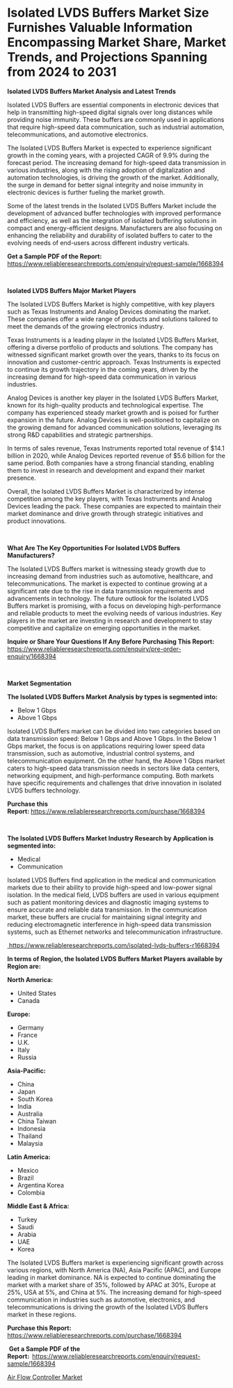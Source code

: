 <p><h1>Isolated LVDS Buffers Market Size Furnishes Valuable Information Encompassing Market Share, Market Trends, and Projections Spanning from 2024 to 2031</h1></p><p><strong>Isolated LVDS Buffers Market Analysis and Latest Trends</strong></p>
<p><p>Isolated LVDS Buffers are essential components in electronic devices that help in transmitting high-speed digital signals over long distances while providing noise immunity. These buffers are commonly used in applications that require high-speed data communication, such as industrial automation, telecommunications, and automotive electronics.</p><p>The Isolated LVDS Buffers Market is expected to experience significant growth in the coming years, with a projected CAGR of 9.9% during the forecast period. The increasing demand for high-speed data transmission in various industries, along with the rising adoption of digitalization and automation technologies, is driving the growth of the market. Additionally, the surge in demand for better signal integrity and noise immunity in electronic devices is further fueling the market growth.</p><p>Some of the latest trends in the Isolated LVDS Buffers Market include the development of advanced buffer technologies with improved performance and efficiency, as well as the integration of isolated buffering solutions in compact and energy-efficient designs. Manufacturers are also focusing on enhancing the reliability and durability of isolated buffers to cater to the evolving needs of end-users across different industry verticals.</p></p>
<p><strong>Get a Sample PDF of the Report:&nbsp;</strong> <a href="https://www.reliableresearchreports.com/enquiry/request-sample/1668394">https://www.reliableresearchreports.com/enquiry/request-sample/1668394</a></p>
<p>&nbsp;</p>
<p><strong>Isolated LVDS Buffers Major Market Players</strong></p>
<p><p>The Isolated LVDS Buffers Market is highly competitive, with key players such as Texas Instruments and Analog Devices dominating the market. These companies offer a wide range of products and solutions tailored to meet the demands of the growing electronics industry.</p><p>Texas Instruments is a leading player in the Isolated LVDS Buffers Market, offering a diverse portfolio of products and solutions. The company has witnessed significant market growth over the years, thanks to its focus on innovation and customer-centric approach. Texas Instruments is expected to continue its growth trajectory in the coming years, driven by the increasing demand for high-speed data communication in various industries.</p><p>Analog Devices is another key player in the Isolated LVDS Buffers Market, known for its high-quality products and technological expertise. The company has experienced steady market growth and is poised for further expansion in the future. Analog Devices is well-positioned to capitalize on the growing demand for advanced communication solutions, leveraging its strong R&D capabilities and strategic partnerships.</p><p>In terms of sales revenue, Texas Instruments reported total revenue of $14.1 billion in 2020, while Analog Devices reported revenue of $5.6 billion for the same period. Both companies have a strong financial standing, enabling them to invest in research and development and expand their market presence.</p><p>Overall, the Isolated LVDS Buffers Market is characterized by intense competition among the key players, with Texas Instruments and Analog Devices leading the pack. These companies are expected to maintain their market dominance and drive growth through strategic initiatives and product innovations.</p></p>
<p>&nbsp;</p>
<p><strong>What Are The Key Opportunities For Isolated LVDS Buffers Manufacturers?</strong></p>
<p><p>The Isolated LVDS Buffers market is witnessing steady growth due to increasing demand from industries such as automotive, healthcare, and telecommunications. The market is expected to continue growing at a significant rate due to the rise in data transmission requirements and advancements in technology. The future outlook for the Isolated LVDS Buffers market is promising, with a focus on developing high-performance and reliable products to meet the evolving needs of various industries. Key players in the market are investing in research and development to stay competitive and capitalize on emerging opportunities in the market.</p></p>
<p><strong>Inquire or Share Your Questions If Any Before Purchasing This Report:</strong> <a href="https://www.reliableresearchreports.com/enquiry/pre-order-enquiry/1668394">https://www.reliableresearchreports.com/enquiry/pre-order-enquiry/1668394</a></p>
<p>&nbsp;</p>
<p><strong>Market Segmentation</strong></p>
<p><strong>The Isolated LVDS Buffers Market Analysis by types is segmented into:</strong></p>
<p><ul><li>Below 1 Gbps</li><li>Above 1 Gbps</li></ul></p>
<p><p>Isolated LVDS Buffers market can be divided into two categories based on data transmission speed: Below 1 Gbps and Above 1 Gbps. In the Below 1 Gbps market, the focus is on applications requiring lower speed data transmission, such as automotive, industrial control systems, and telecommunication equipment. On the other hand, the Above 1 Gbps market caters to high-speed data transmission needs in sectors like data centers, networking equipment, and high-performance computing. Both markets have specific requirements and challenges that drive innovation in isolated LVDS buffers technology.</p></p>
<p><strong>Purchase this Report:&nbsp;</strong><a href="https://www.reliableresearchreports.com/purchase/1668394">https://www.reliableresearchreports.com/purchase/1668394</a></p>
<p>&nbsp;</p>
<p><strong>The Isolated LVDS Buffers Market Industry Research by Application is segmented into:</strong></p>
<p><ul><li>Medical</li><li>Communication</li></ul></p>
<p><p>Isolated LVDS Buffers find application in the medical and communication markets due to their ability to provide high-speed and low-power signal isolation. In the medical field, LVDS buffers are used in various equipment such as patient monitoring devices and diagnostic imaging systems to ensure accurate and reliable data transmission. In the communication market, these buffers are crucial for maintaining signal integrity and reducing electromagnetic interference in high-speed data transmission systems, such as Ethernet networks and telecommunication infrastructure.</p></p>
<p><a href="https://www.reliableresearchreports.com/isolated-lvds-buffers-r1668394">&nbsp;https://www.reliableresearchreports.com/isolated-lvds-buffers-r1668394</a></p>
<p><strong>In terms of Region, the Isolated LVDS Buffers Market Players available by Region are:</strong></p>
<p>
    <p> <strong> North America: </strong>
        <ul>
            <li>United States</li>
            <li>Canada</li>
        </ul>
        </p> 
    <p> <strong> Europe: </strong>
        <ul>
            <li>Germany</li>
            <li>France</li>
            <li>U.K.</li>
            <li>Italy</li>
            <li>Russia</li>
        </ul>
        </p> 
    <p> <strong> Asia-Pacific: </strong>
        <ul>
            <li>China</li>
            <li>Japan</li>
            <li>South Korea</li>
            <li>India</li>
            <li>Australia</li>
            <li>China Taiwan</li>
            <li>Indonesia</li>
            <li>Thailand</li>
            <li>Malaysia</li>
        </ul>
        </p> 
    <p> <strong> Latin America: </strong>
        <ul>
            <li>Mexico</li>
            <li>Brazil</li>
            <li>Argentina Korea</li>
            <li>Colombia</li>
        </ul>
        </p> 
    <p> <strong> Middle East & Africa: </strong>
        <ul>
            <li>Turkey</li>
            <li>Saudi</li>
            <li>Arabia</li>
            <li>UAE</li>
            <li>Korea</li>
        </ul>
    </p>
    </p>
<p><p>The Isolated LVDS Buffers market is experiencing significant growth across various regions, with North America (NA), Asia Pacific (APAC), and Europe leading in market dominance. NA is expected to continue dominating the market with a market share of 35%, followed by APAC at 30%, Europe at 25%, USA at 5%, and China at 5%. The increasing demand for high-speed communication in industries such as automotive, electronics, and telecommunications is driving the growth of the Isolated LVDS Buffers market in these regions.</p></p>
<p><strong>Purchase this Report: </strong><a href="https://www.reliableresearchreports.com/purchase/1668394">https://www.reliableresearchreports.com/purchase/1668394</a></p>
<p>&nbsp;<strong>Get a Sample PDF of the Report:&nbsp;&nbsp;</strong><a href="https://www.reliableresearchreports.com/enquiry/request-sample/1668394">https://www.reliableresearchreports.com/enquiry/request-sample/1668394</a></p>
<p><strong></strong></p>
<p><p><a href="https://github.com/singletonthaxterkelliehr2df/Market-Research-Report-List-3/blob/main/air-flow-controller-market.md">Air Flow Controller Market</a></p></p>